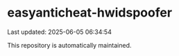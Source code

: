 # easyanticheat-hwidspoofer

Last updated: 2025-06-05 06:34:54

This repository is automatically maintained.
